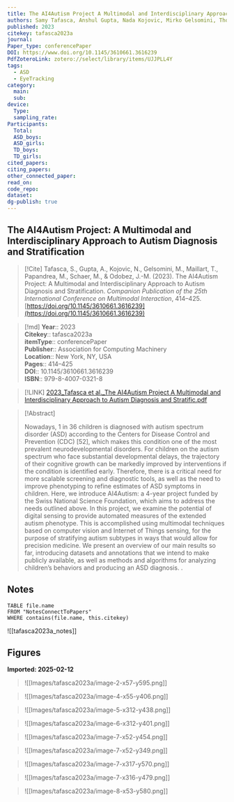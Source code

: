 ```yaml
---
title: The AI4Autism Project A Multimodal and Interdisciplinary Approach to Autism Diagnosis and Stratification
authors: Samy Tafasca, Anshul Gupta, Nada Kojovic, Mirko Gelsomini, Thomas Maillart, Michela Papandrea, Marie Schaer, Jean-Marc Odobez
published: 2023
citekey: tafasca2023a
journal: 
Paper_type: conferencePaper
DOI: https://www.doi.org/10.1145/3610661.3616239
PdfZoteroLink: zotero://select/library/items/UJJPLL4Y
tags:
  - ASD
  - EyeTracking
category:
  main: 
  sub: 
device:
  Type: 
  sampling_rate: 
Participants:
  Total: 
  ASD_boys: 
  ASD_girls: 
  TD_boys: 
  TD_girls: 
cited_papers: 
citing_papers: 
other_connected_paper: 
read_on: 
code_repo: 
dataset: 
dg-publish: true
---
```


## The AI4Autism Project: A Multimodal and Interdisciplinary Approach to Autism Diagnosis and Stratification

> [!Cite]
> Tafasca, S., Gupta, A., Kojovic, N., Gelsomini, M., Maillart, T., Papandrea, M., Schaer, M., & Odobez, J.-M. (2023). The AI4Autism Project: A Multimodal and Interdisciplinary Approach to Autism Diagnosis and Stratification. _Companion Publication of the 25th International Conference on Multimodal Interaction_, 414–425. [https://doi.org/10.1145/3610661.3616239](https://doi.org/10.1145/3610661.3616239)


>[!md]
> **Year**:: 2023   
> **Citekey**:: tafasca2023a  
> **itemType**:: conferencePaper  
> **Publisher**:: Association for Computing Machinery  
> **Location**:: New York, NY, USA   
> **Pages**:: 414–425  
> **DOI**:: 10.1145/3610661.3616239  
> **ISBN**:: 979-8-4007-0321-8    

> [!LINK] 
> [2023_Tafasca et al._The AI4Autism Project A Multimodal and Interdisciplinary Approach to Autism Diagnosis and Stratific.pdf](zotero://select/library/items/TMN42AAH)

> [!Abstract]
>
> Nowadays, 1 in 36 children is diagnosed with autism spectrum disorder (ASD) according to the Centers for Disease Control and Prevention (CDC) [52], which makes this condition one of the most prevalent neurodevelopmental disorders. For children on the autism spectrum who face substantial developmental delays, the trajectory of their cognitive growth can be markedly improved by interventions if the condition is identified early. Therefore, there is a critical need for more scalable screening and diagnostic tools, as well as the need to improve phenotyping to refine estimates of ASD symptoms in children. Here, we introduce AI4Autism: a 4-year project funded by the Swiss National Science Foundation, which aims to address the needs outlined above. In this project, we examine the potential of digital sensing to provide automated measures of the extended autism phenotype. This is accomplished using multimodal techniques based on computer vision and Internet of Things sensing, for the purpose of stratifying autism subtypes in ways that would allow for precision medicine. We present an overview of our main results so far, introducing datasets and annotations that we intend to make publicly available, as well as methods and algorithms for analyzing children’s behaviors and producing an ASD diagnosis.
>.
> 


## Notes

```dataview 
TABLE file.name 
FROM "NotesConnectToPapers" 
WHERE contains(file.name, this.citekey)
```

![[tafasca2023a_notes]]

## Figures

**Imported: 2025-02-12**

> ![[Images/tafasca2023a/image-2-x57-y595.png]]

> ![[Images/tafasca2023a/image-4-x55-y406.png]]

> ![[Images/tafasca2023a/image-5-x312-y438.png]]

> ![[Images/tafasca2023a/image-6-x312-y401.png]]

> ![[Images/tafasca2023a/image-7-x52-y454.png]]

> ![[Images/tafasca2023a/image-7-x52-y349.png]]

> ![[Images/tafasca2023a/image-7-x317-y570.png]]

> ![[Images/tafasca2023a/image-7-x316-y479.png]]

> ![[Images/tafasca2023a/image-8-x53-y580.png]]